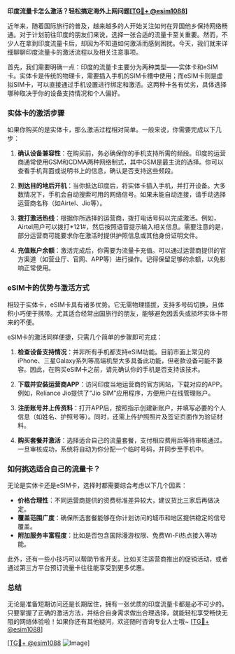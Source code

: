 **印度流量卡怎么激活？轻松搞定海外上网问题[[TG💪+ @esim1088](https://t.me/s/esim1088)]**

近年来，随着国际旅行的普及，越来越多的人开始关注如何在异国他乡保持网络畅通。对于计划前往印度的朋友们来说，选择一张合适的流量卡至关重要。然而，不少人在拿到印度流量卡后，却因为不知道如何激活而感到困扰。今天，我们就来详细聊聊印度流量卡的激活流程以及相关注意事项。

首先，我们需要明确一点：印度的流量卡主要分为两种类型——实体卡和eSIM卡。实体卡是传统的物理卡，需要插入手机的SIM卡槽中使用；而eSIM卡则是虚拟SIM卡，可以直接通过手机设置进行绑定和激活。这两种卡各有优劣，具体选择哪种取决于你的设备支持情况和个人偏好。

### 实体卡的激活步骤

如果你购买的是实体卡，那么激活过程相对简单。一般来说，你需要完成以下几步：

1. **确认设备兼容性**：在购买前，务必确保你的手机支持所需的频段。印度的运营商通常使用GSM和CDMA两种网络制式，其中GSM是最主流的选择。你可以查看手机背面或说明书上的信息，确认是否支持这些频段。

2. **到达目的地后开机**：当你抵达印度后，将实体卡插入手机，并打开设备。大多数情况下，手机会自动搜索可用的网络信号。如果未能自动连接，请手动选择运营商名称（如Airtel、Jio等）。

3. **拨打激活热线**：根据你所选择的运营商，拨打电话号码以完成激活。例如，Airtel用户可以拨打*121#，然后按照语音提示输入相关信息。需要注意的是，部分运营商可能要求你在激活时提供护照信息或其他身份证明文件。

4. **充值账户余额**：激活完成后，你需要为流量卡充值。可以通过运营商提供的官方渠道（如营业厅、官网、APP等）进行操作。记得保留足够的余额，以免影响正常使用。

### eSIM卡的优势与激活方式

相较于实体卡，eSIM卡具有诸多优势。它无需物理插拔，支持多号码切换，且体积小巧便于携带。尤其适合经常出国旅行的朋友，能够避免因丢失或损坏实体卡带来的不便。

eSIM卡的激活同样便捷，只需几个简单的步骤即可完成：

1. **检查设备支持情况**：并非所有手机都支持eSIM功能。目前市面上常见的iPhone、三星Galaxy系列等高端机型大多具备此功能，但老款设备可能不兼容。因此，在购买eSIM卡之前，请先确认你的手机是否支持该技术。

2. **下载并安装运营商APP**：访问印度当地运营商的官方网站，下载对应的APP。例如，Reliance Jio提供了“Jio SIM”应用程序，方便用户在线管理账户。

3. **注册账号并上传资料**：打开APP后，按照指示创建新账户，并填写必要的个人信息（如姓名、护照号等）。同时，还需上传护照照片及签证页面作为验证材料。

4. **购买套餐并激活**：选择适合自己的流量套餐，支付相应费用后等待审核通过。一旦审核成功，系统将自动为你分配一个临时号码，并同步至手机中。

### 如何挑选适合自己的流量卡？

无论是实体卡还是eSIM卡，选择时都需要综合考虑以下几个因素：

- **价格合理性**：不同运营商提供的资费标准差异较大，建议货比三家后再做决定。
- **覆盖范围广度**：确保所选套餐能够在你计划访问的城市和地区提供稳定的信号覆盖。
- **附加服务丰富程度**：比如是否包含国际漫游权限、免费Wi-Fi热点接入等功能。

此外，还有一些小技巧可以帮助节省开支。比如关注运营商推出的促销活动，或者通过第三方平台预订流量卡往往能享受到更多优惠。

### 总结

无论是准备短期访问还是长期居住，拥有一张优质的印度流量卡都是必不可少的。只要掌握了正确的激活方法，并结合自身需求做出合理选择，就能轻松享受畅快无阻的网络体验啦！如果你还有其他疑问，欢迎随时咨询专业人士哦~ [[TG💪+ @esim1088](https://t.me/s/esim1088)]

[[TG💪+ @esim1088](https://t.me/s/esim1088) ![Image](https://i.postimg.cc/4NQfJmqS/Snipaste-2025-05-13-00-14-12.png)]